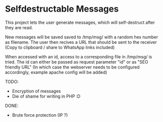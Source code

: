 
# Selfdestructable Messages

This project lets the user generate messages, which will self-destruct after they are read.

New messages will be saved saved to /tmp/msg/ with a random hex number as filename. The user then recives a URL that should be sent to the receiver (Copy to clipboard / share to WhatsApp links included)

When accessed with an id, access to a corresponding file in /tmp/msg/ is tried.
The id can either be passed as request parameter "id" or as "SEO friendly URL" (In which case the webserver needs to be configured accordingly, example apache config will be added)

TODO:
* Encryption of messages
* Die of shame for writing in PHP :D 

DONE:
* Brute force protection (IP ?)


